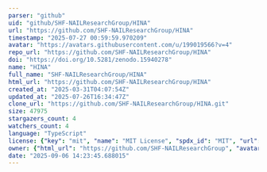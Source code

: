 ```yaml
---
parser: "github"
uid: "github/SHF-NAILResearchGroup/HINA"
url: "https://github.com/SHF-NAILResearchGroup/HINA"
timestamp: "2025-07-27 00:59:59.970209"
avatar: "https://avatars.githubusercontent.com/u/199019566?v=4"
repo_url: "https://github.com/SHF-NAILResearchGroup/HINA"
doi: "https://doi.org/10.5281/zenodo.15940278"
name: "HINA"
full_name: "SHF-NAILResearchGroup/HINA"
html_url: "https://github.com/SHF-NAILResearchGroup/HINA"
created_at: "2025-03-31T04:07:54Z"
updated_at: "2025-07-26T16:34:47Z"
clone_url: "https://github.com/SHF-NAILResearchGroup/HINA.git"
size: 47975
stargazers_count: 4
watchers_count: 4
language: "TypeScript"
license: {"key": "mit", "name": "MIT License", "spdx_id": "MIT", "url": "https://api.github.com/licenses/mit", "node_id": "MDc6TGljZW5zZTEz"}
owner: {"html_url": "https://github.com/SHF-NAILResearchGroup", "avatar_url": "https://avatars.githubusercontent.com/u/199019566?v=4", "login": "SHF-NAILResearchGroup", "type": "Organization"}
date: "2025-09-06 14:23:45.688015"
---
```

